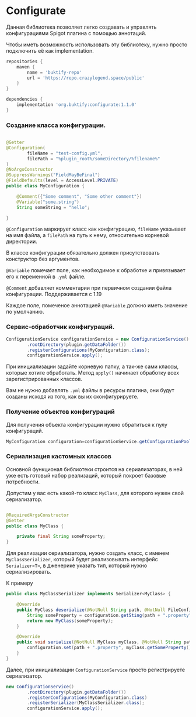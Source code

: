 # Configurate

Данная библиотека позволяет легко создавать и управлять конфигурациями Spigot плагина с помощью аннотаций.

Чтобы иметь возможность использовать эту библиотеку, нужно просто подключить её как implementation.

```groovy
repositories {
    maven {
        name = 'buktify-repo'
        url = 'https://repo.crazylegend.space/public'
    }
}

dependencies {
    implementation 'org.buktify:configurate:1.1.0'
}
```

### Создание класса конфигурации.

```java

@Getter
@Configuration(
        fileName = "test-config.yml",
        filePath = "%plugin_root%/someDirectory/%filename%"
)
@NoArgsConstructor
@SuppressWarnings("FieldMayBeFinal")
@FieldDefaults(level = AccessLevel.PRIVATE)
public class MyConfiguration {

    @Comment({"Some comment", "Some other comment"})
    @Variable("some.string")
    String someString = "hello";

}
```

`@Configuration` маркирует класс как конфигурацию, `fileName` указывает на имя файла, а `filePath` на путь к нему,
относительно корневой директории.

В классе конфигурации обязательно должен присутствовать конструктор без аргументов.

`@Variable` помечает поле, как необходимое к обработке и привязывает его к переменной в `.yml` файле.

`@Comment` добавляет комментарии при первичном создании файла конфигурации.
Поддерживается с 1.19

Каждое поле, помеченое аннотацией `@Variable` должно иметь значение по умолчанию.

### Сервис-обработчик конфигураций.

```java
ConfigurationService configurationService = new ConfigurationService()
        .rootDirectory(plugin.getDataFolder())
        .registerConfigurations(MyConfiguration.class);
        configurationService.apply();
```

При инициализации задайте корневую папку, а так-же сами классы, которые хотите обработать.
Метод `apply()` начинает обработку всех зарегистрированных классов.

Вам не нужно добавлять `.yml` файлы в ресурсы плагина, они будут созданы исходя из того, как вы их сконфигурируете.

### Получение объектов конфигураций

Для получения объекта конфигурации нужно обратиться к пулу конфигураций.

```java
MyConfiguration configuration=configurationService.getConfigurationPool().get(MyConfiguration.class);
```

### Сериализация кастомных классов

Основной функционал библиотеки строится на сериализаторах, в ней уже есть готовый набор реализаций,
который покроет базовые потребности.

Допустим у вас есть какой-то класс `MyClass`, для которого нужен свой сериализатор.

```java

@RequiredArgsConstructor
@Getter
public class MyClass {

    private final String someProperty;
}
```

Для реализации сериализатора, нужно создать класс, с именем `MyClassSerializer`, который будет реализовывать интерфейс
`Serializer<T>`, в дженерике указать тип, который нужно сериализировать.

К примеру

```java
public class MyClassSerializer implements Serializer<MyClass> {

    @Override
    public MyClass deserialize(@NotNull String path, @NotNull FileConfiguration configuration) {
        String someProperty = configuration.getSting(path + ".property");
        return new MyClass(someProperty);
    }

    @Override
    public void serialize(@NotNull MyClass myClass, @NotNull String path, @NotNull FileConfiguration configuration) {
        configuration.set(path + ".property", myClass.getSomeProperty());
    }
}
```

Далее, при инициализации `ConfigurationService` просто регистрируете сериализатор.

```java
new ConfigurationService()
        .rootDirectory(plugin.getDataFolder())
        .registerConfigurations(MyConfiguration.class)
        .registerSerializer(MyClassSerializer.class);
        configurationService.apply();
```



